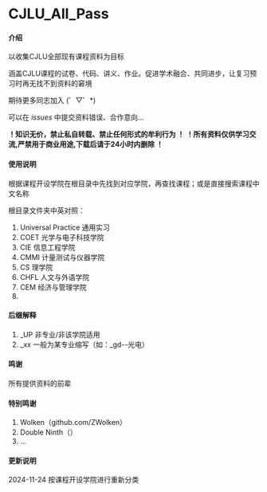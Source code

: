 # CJLU_All_Pass

#### 介绍
以收集CJLU全部现有课程资料为目标

涵盖CJLU课程的试卷、代码、讲义、作业。促进学术融合、共同进步，让复习预习时再无找不到资料的窘境

期待更多同志加入 (゜▽゜*)

可以在 _issues_ 中提交资料错误、合作意向... 

____！知识无价，禁止私自转载、禁止任何形式的牟利行为 ！____
____！所有资料仅供学习交流,严禁用于商业用途,下载后请于24小时内删除 ！____

#### 使用说明

根据课程开设学院在根目录中先找到对应学院，再查找课程；或是直接搜索课程中文名称

根目录文件夹中英对照：
1.  Universal Practice  通用实习
2.  COET                光学与电子科技学院
3.  CIE                 信息工程学院
4.  CMMI                计量测试与仪器学院
5.  CS                  理学院
6.  CHFL                人文与外语学院
7.  CEM                 经济与管理学院
8.  

#### 后缀解释
1.  _UP                 非专业/非该学院适用
2.  _xx                 一般为某专业缩写（如：_gd--光电）



#### 鸣谢

所有提供资料的前辈

#### 特别鸣谢

1.  Wolken（github.com/ZWolken）
2.  Double Ninth（）
3.  ...

#### 更新说明
2024-11-24 按课程开设学院进行重新分类
